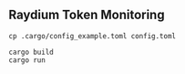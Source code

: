 ## Raydium Token Monitoring

```
cp .cargo/config_example.toml config.toml

cargo build
cargo run

```

